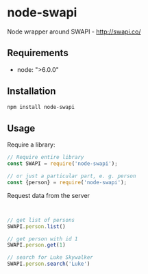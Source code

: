 # node-swapi 

Node wrapper around SWAPI - http://swapi.co/

## Requirements
- node: ">6.0.0"

## Installation

```bash
npm install node-swapi
```

## Usage

Require a library:

```javascript
// Require entire library
const SWAPI = require('node-swapi');

// or just a particular part, e. g. person
const {person} = require('node-swapi');
```

Request data from the server
```javascript


// get list of persons
SWAPI.person.list()

// get person with id 1
SWAPI.person.get(1)

// search for Luke Skywalker
SWAPI.person.search('Luke')
```
